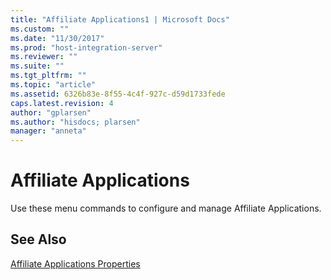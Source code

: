 ```yaml
---
title: "Affiliate Applications1 | Microsoft Docs"
ms.custom: ""
ms.date: "11/30/2017"
ms.prod: "host-integration-server"
ms.reviewer: ""
ms.suite: ""
ms.tgt_pltfrm: ""
ms.topic: "article"
ms.assetid: 6326b83e-8f55-4c4f-927c-d59d1733fede
caps.latest.revision: 4
author: "gplarsen"
ms.author: "hisdocs; plarsen"
manager: "anneta"
---
```

# Affiliate Applications
Use these menu commands to configure and manage Affiliate Applications.  
  
## See Also  
 [Affiliate Applications Properties](../core/affiliate-applications-properties2.md)